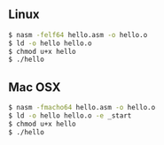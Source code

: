 ## Linux

```sh
$ nasm -felf64 hello.asm -o hello.o
$ ld -o hello hello.o
$ chmod u+x hello
$ ./hello
```

## Mac OSX

```sh
$ nasm -fmacho64 hello.asm -o hello.o
$ ld -o hello hello.o -e _start
$ chmod u+x hello
$ ./hello
```
